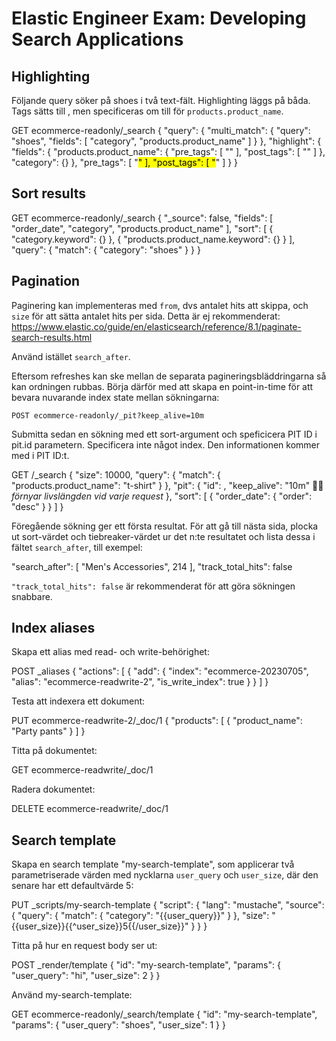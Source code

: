 # Elastic Engineer Exam: Developing Search Applications

## Highlighting

Följande query söker på shoes i två text-fält. Highlighting läggs på båda. Tags sätts till <mark></mark>, men specificeras om till <span></span> för `products.product_name`.

GET ecommerce-readonly/_search
{
  "query": {
    "multi_match": {
      "query": "shoes",
      "fields": [
        "category",
        "products.product_name"
      ]
    }
  },
  "highlight": {
    "fields": {
      "products.product_name": {
        "pre_tags": [
          "<span>"
        ],
        "post_tags": [
          "</span>"
        ]
      },
      "category": {}
    },
    "pre_tags": [
      "<mark>"
    ],
    "post_tags": [
      "</mark>"
    ]
  }
}

## Sort results 

GET ecommerce-readonly/_search
{
  "_source": false,
  "fields": [
    "order_date", 
    "category",
    "products.product_name"
  ],
  "sort": [
    {
      "category.keyword": {}
    },
    {
      "products.product_name.keyword": {}
    }
  ],
  "query": {
    "match": {
      "category": "shoes"
    }
  }
}

## Pagination

Paginering kan implementeras med `from`, dvs antalet hits att skippa, och `size` för att sätta antalet hits per sida. Detta är ej rekommenderat: https://www.elastic.co/guide/en/elasticsearch/reference/8.1/paginate-search-results.html

Använd istället `search_after`.

Eftersom refreshes kan ske mellan de separata pagineringsbläddringarna så kan ordningen rubbas. Börja därför med att skapa en point-in-time för att bevara nuvarande index state mellan sökningarna:

`POST ecommerce-readonly/_pit?keep_alive=10m`

Submitta sedan en sökning med ett sort-argument och speficicera PIT ID i pit.id parametern. Specificera inte något index. Den informationen kommer med i PIT ID:t.

GET /_search
{
  "size": 10000,
  "query": {
    "match": {
      "products.product_name": "t-shirt"
    }
  },
  "pit": {
    "id": <pit-id>,
    "keep_alive": "10m" 😶‍🌫️*förnyar livslängden vid varje request*
  },
  "sort": [
    {
      "order_date": {
        "order": "desc"
      }
    }
  ]
}

Föregående sökning ger ett första resultat. För att gå till nästa sida, plocka ut sort-värdet och tiebreaker-värdet ur det n:te resultatet och lista dessa i fältet `search_after`, till exempel:

"search_after": [
    "Men's Accessories",
    214
],
"track_total_hits": false

`"track_total_hits": false` är rekommenderat för att göra sökningen snabbare.

## Index aliases

Skapa ett alias med read- och write-behörighet:

POST _aliases
{
  "actions": [
    {
      "add": {
        "index": "ecommerce-20230705",
        "alias": "ecommerce-readwrite-2",
        "is_write_index": true
      }
    }
  ]
}

Testa att indexera ett dokument:

PUT ecommerce-readwrite-2/_doc/1
{
  "products": [
    {
      "product_name": "Party pants"
    }
  ]
}

Titta på dokumentet:

GET ecommerce-readwrite/_doc/1

Radera dokumentet:

DELETE ecommerce-readwrite/_doc/1

## Search template

Skapa en search template "my-search-template", som applicerar två parametriserade värden med nycklarna `user_query` och `user_size`, där den senare har ett defaultvärde 5:

PUT _scripts/my-search-template
{
  "script": {
    "lang": "mustache",
    "source": {
      "query": {
        "match": {
          "category": "{{user_query}}"
        }
      },
      "size": "{{user_size}}{{^user_size}}5{{/user_size}}"
    }
  }
}

Titta på hur en request body ser ut:

POST _render/template
{
  "id": "my-search-template",
  "params": {
    "user_query": "hi",
    "user_size": 2
  }
}

Använd my-search-template:

GET ecommerce-readonly/_search/template
{
  "id": "my-search-template",
  "params": {
    "user_query": "shoes",
    "user_size": 1
  }
}
